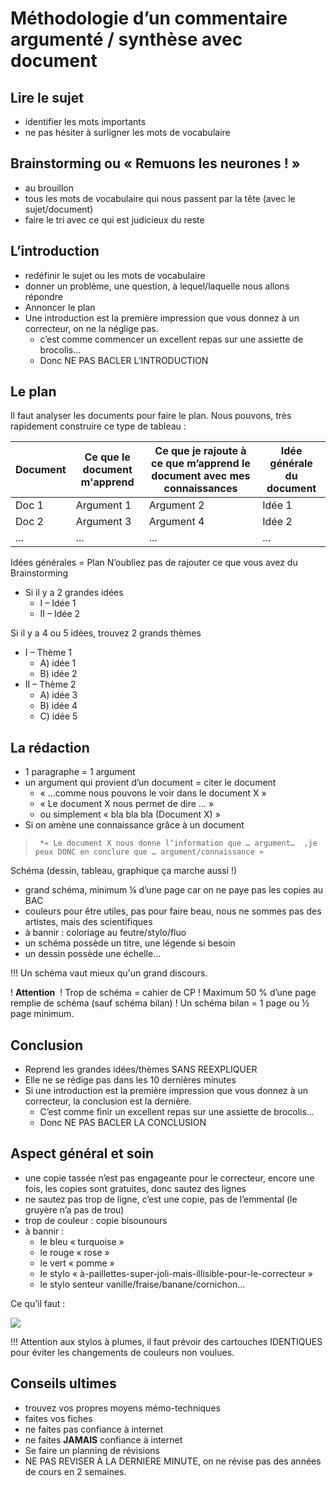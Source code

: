 # Méthodologie d’un commentaire argumenté / synthèse avec document

## Lire le sujet

* identifier les mots importants
* ne pas hésiter à surligner les mots de vocabulaire

## Brainstorming ou « Remuons les neurones ! »

* au brouillon
* tous les mots de vocabulaire qui nous passent par la tête (avec le sujet/document)
* faire le tri avec ce qui est judicieux du reste

## L’introduction

* redéfinir le sujet ou les mots de vocabulaire
* donner un problème, une question, à lequel/laquelle nous allons répondre
* Annoncer le plan
* Une introduction est la première impression que vous donnez à un correcteur, on ne la néglige pas. 
     * c’est comme commencer un excellent repas sur une assiette de brocolis… 
     * Donc NE PAS BACLER L’INTRODUCTION	

## Le plan

Il faut analyser les documents pour faire le plan.  Nous pouvons, très rapidement construire ce type de tableau : 

| Document | Ce que le document m'apprend | Ce que je rajoute à ce que m’apprend le document avec mes connaissances | Idée générale du document |
| --- | --- | --- | --- |
| Doc 1 | Argument 1 | Argument 2 | Idée 1 |
| Doc 2 | Argument 3 | Argument 4 | Idée 2 |
| ...  | ... | ...  | ... |



Idées générales = Plan
N’oubliez pas de rajouter ce que vous avez du Brainstorming

* Si il y a 2 grandes idées
     * I – Idée 1
     * II – Idée 2

Si il y a 4 ou 5 idées, trouvez 2 grands thèmes

* I – Thème 1
     * A) idée 1
     * B) idée 2
* II – Thème 2
     * A) idée 3
     * B) idée 4
     * C) idée 5


## La rédaction

* 1 paragraphe = 1 argument
* un argument qui provient d’un document = citer le document
     * « …comme nous pouvons le voir dans le document X »
     * « Le document X nous permet de dire … »
     * ou simplement « bla bla bla (Document X) »
* Si on amène une connaissance grâce à un document

>      *« Le document X nous donne l’information que … argument…  ,je peux DONC en conclure que … argument/connaissance »

Schéma (dessin, tableau, graphique ça marche aussi !)

* grand schéma, minimum ¼ d’une page car on ne paye pas les copies au BAC
* couleurs pour être utiles, pas pour faire beau, nous ne sommes pas des artistes, mais des scientifiques
* à bannir : coloriage au feutre/stylo/fluo
* un schéma possède un titre, une légende si besoin
* un dessin possède une échelle…
	

!!! Un schéma vaut mieux qu'un grand discours. 


! **Attention** 
! Trop de schéma = cahier de CP
! Maximum 50 % d’une page remplie de schéma (sauf schéma bilan)
! Un schéma bilan = 1 page ou ½ page minimum. 



## Conclusion

* Reprend les grandes idées/thèmes SANS REEXPLIQUER 
* Elle ne se rédige pas dans les 10 dernières minutes
* Si une introduction est la première impression que vous donnez à un correcteur, la conclusion est la dernière. 
     * C’est comme finir un excellent repas sur une assiette de brocolis… 
     * Donc NE PAS BACLER LA CONCLUSION	


## Aspect général et soin

* une copie tassée n’est pas engageante pour le correcteur, encore une fois, les copies sont gratuites, donc sautez des lignes
* ne sautez pas trop de ligne, c’est une copie, pas de l’emmental (le gruyère n’a pas de trou)
* trop de couleur : copie bisounours
* à bannir :
     * le bleu « turquoise »
     * le rouge « rose »
     * le vert « pomme »
     * le stylo « à-paillettes-super-joli-mais-illisible-pour-le-correcteur »
     * le stylo senteur vanille/fraise/banane/cornichon… 

Ce qu’il faut :

![](https://media.cultura.com/media/catalog/product/cache/1/image/500x500/0dc2d03fe217f8c83829496872af24a0/s/t/stylo-bille-bic-bleu-007033012962_0.jpg)


!!! Attention aux stylos à plumes, il faut prévoir des cartouches IDENTIQUES pour éviter les changements de couleurs non voulues. 




## Conseils ultimes

* trouvez vos propres moyens mémo-techniques
* faites vos fiches
* ne faites pas confiance à internet
* ne faites **JAMAIS** confiance à internet
* Se faire un planning de révisions 
* NE PAS REVISER À LA DERNIERE MINUTE, on ne révise pas des années de cours en 2 semaines.

